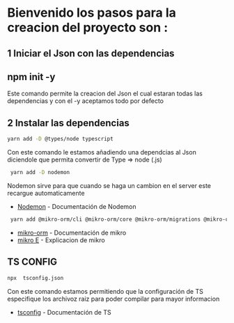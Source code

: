 # Bienvenido los pasos para la creacion del proyecto  son :

## 1 Iniciar el Json con las  dependencias 
  
  ## npm init -y
  Este comando permite la creacion del Json el cual estaran todas las dependencias y con el -y aceptamos todo por defecto 

## 2 Instalar las dependencias 
```bash
yarn add -D @types/node typescript 
```
Con este comando le estamos añadiendo una dependcias al Json diciendole que permita convertir de Type  => node (.js)

```bash
 yarn add -D nodemon
 ```
 Nodemon sirve para que cuando se haga un cambion en el server este recargue automaticamente 
 * [Nodemon](https://www.npmjs.com/package/nodemon) - Documentación de Nodemon 

```bash
 yarn add @mikro-orm/cli @mikro-orm/core @mikro-orm/migrations @mikro-orm/postgreesql pg
 ```
  * [mikro-orm](https://mikro-orm.io/docs/installation) - Documentación de mikro 
  * [mikro E](https://github.com/dfgarciac1/React_Type_Graphql/tree/main/EXPLI) - Explicacion de mikro
  

## TS CONFIG
```bash
npx  tsconfig.json 
```
Con este comando estamos permitiendo  que la configuración de TS especifique los archivoz raiz para poder compilar para mayor informacion 
* [tsconfig](https://www.typescriptlang.org/docs/handbook/tsconfig-json.html) - Documentación de TS 

  
  